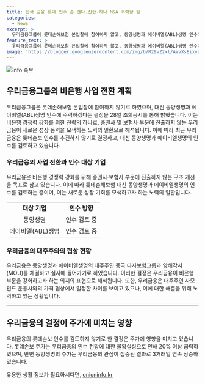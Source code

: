 ```yaml
---
title: 한국 금융 롯데 인수 손 뗀다…신한·하나 M&A 주력할 듿
categories:
  - News
excerpt: >
  우리금융그룹이 롯데손해보험 본입찰에 참여하지 않고, 동양생명과 에이비엘(ABL)생명 인수에 주력하기로 결정했다. 이는 비은행 경쟁력 강화를 위한 전략으로 풀이되며, 롯데손보 인수를 추진하지 않기로 결정한 것은 비은행 부문을 강화하고자 하는 노력의 한 부분이다. 우리금융은 중국 다자보험그룹과 양해각서(MOU)를 체결하고 동양생명과 에이비엘생명을 실사 중이며, 가격 협상에서 어려움을 겪고 있다. 이로 인해 롯데손보 주가는 급락하고 있지만, 동양생명은 주가가 상승하고 있다.
feature_text: >
  우리금융그룹이 롯데손해보험 본입찰에 참여하지 않고, 동양생명과 에이비엘(ABL)생명 인수에 주력하기로 결정했다. 이는 비은행 경쟁력 강화를 위한 전략으로 풀이되며, 롯데손보 인수를 추진하지 않기로 결정한 것은 비은행 부문을 강화하고자 하는 노력의 한 부분이다. 우리금융은 중국 다자보험그룹과 양해각서(MOU)를 체결하고 동양생명과 에이비엘생명을 실사 중이며, 가격 협상에서 어려움을 겪고 있다. 이로 인해 롯데손보 주가는 급락하고 있지만, 동양생명은 주가가 상승하고 있다.
image: 'https://blogger.googleusercontent.com/img/b/R29vZ2xl/AVvXsEixyZcFfHzMRdzZMjFBmAUKJYCLCGyLL1o632UiGVXcaFdKo_bkvkuCioo0uUKlGfBVcT3P84aROyZIXSBEx3Aw5nCQ3pTgDom1WDC4m8eifvWiAmWEEVb4x6G_l8C0QH225ldMjyaFvpxGEBGNO37VmDTDMHGhJPq73UglMfDca1-0aw/s1600/blogspot.png'
---
```


<p><img src="https://blogger.googleusercontent.com/img/b/R29vZ2xl/AVvXsEixyZcFfHzMRdzZMjFBmAUKJYCLCGyLL1o632UiGVXcaFdKo_bkvkuCioo0uUKlGfBVcT3P84aROyZIXSBEx3Aw5nCQ3pTgDom1WDC4m8eifvWiAmWEEVb4x6G_l8C0QH225ldMjyaFvpxGEBGNO37VmDTDMHGhJPq73UglMfDca1-0aw/s1600/blogspot.png" alt="info 속보" /></p>

<h2 data-ke-size="size26">우리금융그룹의 비은행 사업 전환 계획</h2>

<p data-ke-size="size16">우리금융그룹은 롯데손해보험 본입찰에 참여하지 않기로 하였으며, 대신 동양생명과 에이비엘(ABL)생명 인수에 주력하겠다는 결정을 28일 조회공시를 통해 밝혔습니다. 이는 비은행 경쟁력 강화를 위한 전략의 하나로, 증권사 및 보험사 부문에 진출하지 않는 우리금융이 새로운 성장 동력을 모색하는 노력의 일환으로 해석됩니다. 이에 따라 최근 우리금융은 롯데손보 인수를 추진하지 않기로 결정하고, 대신 동양생명과 에이비엘생명의 인수를 검토하고 있습니다.</p>

<h3>우리금융의 사업 전환과 인수 대상 기업</h3>

<p data-ke-size="size16">우리금융은 비은행 경쟁력 강화를 위해 증권사·보험사 부문에 진출하지 않는 구조 개선을 목표로 삼고 있습니다. 이에 따라 롯데손해보험 대신 동양생명과 에이비엘생명의 인수를 검토하는 중이며, 이는 새로운 성장 기회를 모색하고자 하는 노력의 일환입니다.</p>

<table>
    <tr>
        <td style="text-align: center; height: 17px;"><b>대상 기업</b></td>
        <td style="text-align: center; height: 17px;"><b>인수 방향</b></td>
    </tr>
    <tr>
        <td style="text-align: center; height: 17px;">동양생명</td>
        <td style="text-align: center; height: 17px;">인수 검토 중</td>
    </tr>
    <tr>
        <td style="text-align: center; height: 17px;">에이비엘(ABL)생명</td>
        <td style="text-align: center; height: 17px;">인수 검토 중</td>
    </tr>
</table>

<h3>우리금융의 대주주와의 협상 현황</h3>

<p data-ke-size="size16">우리금융은 동양생명과 에이비엘생명의 대주주인 중국 다자보험그룹과 양해각서(MOU)를 체결하고 실사에 들어가기로 하였습니다. 이러한 결정은 우리금융이 비은행 부문을 강화하고자 하는 의지의 표현으로 해석됩니다. 또한, 우리금융은 대주주인 사모펀드 운용사와의 가격 협상에서 일정한 차이를 보이고 있으나, 이에 대한 해결을 위해 노력하고 있는 상황입니다.</p>

<hr>

<h2 data-ke-size="size26">우리금융의 결정이 주가에 미치는 영향</h2>

<p data-ke-size="size16">우리금융의 롯데손보 인수를 검토하지 않기로 한 결정은 주가에 영향을 미치고 있습니다. 롯데손보 주가는 우리금융의 인수 전망에 대한 불확실성으로 인해 20% 이상 급락하였으며, 반면 동양생명의 주가는 우리금융의 관심이 집중된 결과로 3거래일 연속 상승하였습니다.</p>
유용한 생활 정보가 필요하시다면, <a href="https://onioninfo.kr" rel="dofollow">onioninfo.kr</a>


